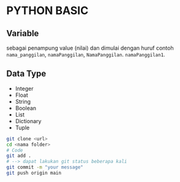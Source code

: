 # PYTHON BASIC


## Variable 
sebagai penampung value (nilai) dan dimulai dengan huruf contoh `nama_panggilan`, `namaPanggilan`, `NamaPanggilan`. `namaPanggilan1`.

## Data Type 
- Integer
- Float
- String
- Boolean
- List 
- Dictionary 
- Tuple

```bash
git clone <url>
cd <nama folder> 
# Code 
git add .
# --> dapat lakukan git status beberapa kali 
git commit -m "your message"
git push origin main 
```
